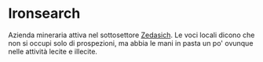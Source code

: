 # Ironsearch

Azienda mineraria attiva nel sottosettore [Zedasich](/wiki/sottosettori/zedasich.md). Le voci locali dicono che non si occupi solo di prospezioni, ma abbia le mani in pasta un po' ovunque nelle attività lecite e illecite.